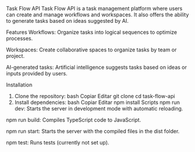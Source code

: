 Task Flow API
Task Flow API is a task management platform where users can create and manage workflows and workspaces. It also offers the ability to generate tasks based on ideas suggested by AI.

Features
Workflows: Organize tasks into logical sequences to optimize processes.

Workspaces: Create collaborative spaces to organize tasks by team or project.

AI-generated tasks: Artificial intelligence suggests tasks based on ideas or inputs provided by users.

Installation
1. Clone the repository:
bash
Copiar
Editar
git clone <repository-url>
cd task-flow-api
2. Install dependencies:
bash
Copiar
Editar
npm install
Scripts
npm run dev: Starts the server in development mode with automatic reloading.

npm run build: Compiles TypeScript code to JavaScript.

npm run start: Starts the server with the compiled files in the dist folder.

npm test: Runs tests (currently not set up).
